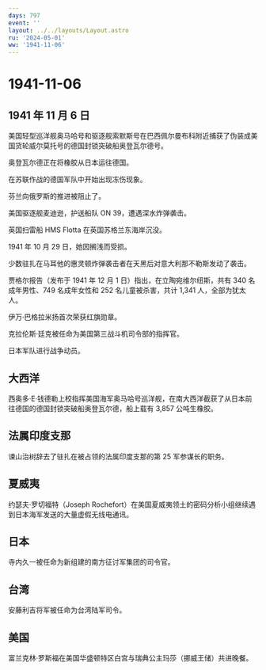 ```yaml
---
days: 797
event: ''
layout: ../../layouts/Layout.astro
ru: '2024-05-01'
ww: '1941-11-06'
---
```


# 1941-11-06

## 1941 年 11 月 6 日

美国轻型巡洋舰奥马哈号和驱逐舰索默斯号在巴西佩尔曼布科附近捕获了伪装成美国货轮威尔莫托号的德国封锁突破船奥登瓦尔德号。

奥登瓦尔德正在将橡胶从日本运往德国。

在苏联作战的德国军队中开始出现冻伤现象。

芬兰向俄罗斯的推进被阻止了。

美国驱逐舰麦迪逊，护送船队 ON 39，遭遇深水炸弹袭击。

英国扫雷船 HMS Flotta 在英国苏格兰东海岸沉没。

1941 年 10 月 29 日，她因搁浅而受损。

少数驻扎在马耳他的惠灵顿炸弹袭击者在天黑后对意大利那不勒斯发动了袭击。

贾格尔报告（发布于 1941 年 12 月 1 日）指出，在立陶宛维尔纽斯，共有 340
名成年男性、749 名成年女性和 252 名儿童被杀害，共计 1,341
人，全部为犹太人。

伊万·巴格拉米扬首次荣获红旗勋章。

克拉伦斯·廷克被任命为美国第三战斗机司令部的指挥官。

日本军队进行战争动员。

## 大西洋

西奥多·E·钱德勒上校指挥美国海军奥马哈号巡洋舰，在南大西洋截获了从日本前往德国的德国封锁突破船奥登瓦尔德，船上载有
3,857 公吨生橡胶。

## 法属印度支那

谏山治树辞去了驻扎在被占领的法属印度支那的第 25 军参谋长的职务。

## 夏威夷

约瑟夫·罗切福特（Joseph
Rochefort）在美国夏威夷领土的密码分析小组继续遇到日本海军发送的大量虚假无线电通讯。

## 日本

寺内久一被任命为新组建的南方征讨军集团的司令官。

## 台湾

安藤利吉将军被任命为台湾陆军司令。

## 美国

富兰克林·罗斯福在美国华盛顿特区白宫与瑞典公主玛莎（挪威王储）共进晚餐。